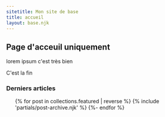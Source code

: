 ```yaml
---
sitetitle: Mon site de base
title: accueil
layout: base.njk
---
```


## Page d'acceuil uniquement

lorem ipsum c'est très bien

C'est la fin

### Derniers articles

<div class="featured__front">
<ul role="list" class="article__list">
    {% for post in collections.featured | reverse %}
        {% include 'partials/post-archive.njk' %}
    {%- endfor %}
</ul>
</div>
